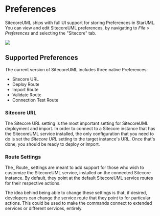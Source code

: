 # Preferences

SitecoreUML ships with full UI support for storing Preferences in StarUML. You can view and edit SitecoreUML preferences, by navigating to _File_ &gt; _Preferences_ and selecting the "Sitecore" tab.

![](https://github.com/zkniebel/SitecoreUML/blob/master/Documentation/assets/StarUML-Preferences.png?raw=true)

## Supported Preferences

The current version of SitecoreUML includes three native Preferences:

* Sitecore URL
* Deploy Route
* Import Route
* Validate Route
* Connection Test Route

### Sitecore URL

The Sitecore URL setting is the most important setting for SitecoreUML deployment and import. In order to connect to a Sitecore instance that has the SitecoreUML service installed, the only configuration that you need to do is set the _Sitecore URL_ setting to the target instance's URL. Once that's done, you should be ready to deploy or import.

### Route Settings

The_ Route_ settings are meant to add support for those who wish to customize the SitecoreUML service, installed on the connected Sitecore instance. By default, they point at the default SitecoreUML service routes for their respective actions.

The idea behind being able to change these settings is that, if desired, developers can change the service route that they point to for particular actions. This could be used to make the commands connect to extended services or different services, entirely.


